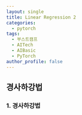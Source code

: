 ```yaml
---
layout: single
title: Linear Regression 2
categories:
  - pytorch
tags:
  - 부스트캠프
  - AITech
  - AIBasic
  - PyTorch
author_profile: false
---
```

## 경사하강법
### 1. 경사하강법
